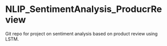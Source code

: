 # NLIP_SentimentAnalysis_ProducrReview
Git repo for project on sentiment analysis based on product review using LSTM.

